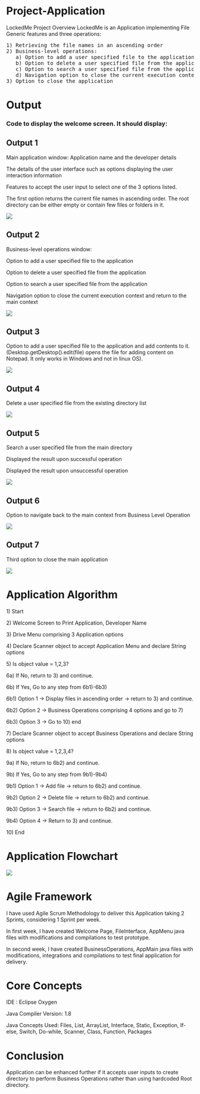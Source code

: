 # Project-Application
LockedMe
Project Overview
LockedMe is an Application implementing File Generic features and three operations: 
<pre>
1) Retrieving the file names in an ascending order
2) Business-level operations:
   a) Option to add a user specified file to the application
   b) Option to delete a user specified file from the application
   c) Option to search a user specified file from the application
   d) Navigation option to close the current execution context and return to the main context
3) Option to close the application
</pre>
<h1>Output</h1>
<h3>Code to display the welcome screen. It should display:</h3>
<h2>Output 1</h2>
<p>Main application window: Application name and the developer details</p>
<p>The details of the user interface such as options displaying the user interaction information</p>
<p>Features to accept the user input to select one of the 3 options listed.</p>
<p>The first option returns the current file names in ascending order. The root directory can be either empty or contain few files or folders in it.</p>
<img src="Images/1.PNG">
<h2>Output 2</h2>
<p>Business-level operations window:</p>
<p>Option to add a user specified file to the application</p>
<p>Option to delete a user specified file from the application</p>
<p>Option to search a user specified file from the application</p>
<p>Navigation option to close the current execution context and return to the main context</p>
<img src="Images/2.PNG">
<h2>Output 3</h2>
<p>Option to add a user specified file to the application and add contents to it.(Desktop.getDesktop().edit(file) opens the file for adding content on Notepad. It only works in Windows and not in linux OS).</p>
<img src="Images/3.PNG">
<h2>Output 4</h2>
<p>Delete a user specified file from the existing directory list</p>
<img src="Images/4.PNG">
<h2>Output 5</h2>
<p>Search a user specified file from the main directory</p>
<p>Displayed the result upon successful operation</p>
<p>Displayed the result upon unsuccessful operation</p>
<img src="Images/5.PNG">
<h2>Output 6</h2>
<p>Option to navigate back to the main context from Business Level Operation</p>
<img src="Images/6.PNG">
<h2>Output 7</h2>
<p>Third option to close the main application</p>
<img src="Images/7.PNG">
<h1>Application Algorithm</h1>
<p>1) Start</p>
<p>2) Welcome Screen to Print Application, Developer Name</p>
<p>3) Drive Menu comprising 3 Application options </p>
<p>4) Declare Scanner object to accept Application Menu  and declare String options </p>
<p>5) Is object value = 1,2,3?</p>
<p>6a) If No, return to 3) and continue.</p>
<p>6b) If Yes, Go to any step from 6b1)-6b3)</p>
<p>   6b1) Option 1 -> Display files in ascending order -> return to 3) and continue.</p>
<p>  6b2) Option 2 -> Business Operations comprising 4 options and go to 7)</p>
<p>  6b3) Option 3 -> Go to 10) end</p>
<p>7) Declare Scanner object to accept Business  Operations  and declare String options </p>
<p>8) Is object value = 1,2,3,4?</p>
<p>9a) If No, return to 6b2) and continue.</p>
<p>9b) If Yes, Go to any step from 9b1)-9b4)</p>
<p>   9b1) Option 1 -> Add file -> return to 6b2) and continue.</p>
<p>   9b2) Option 2 -> Delete file -> return to 6b2) and continue.</p>
<p>   9b3) Option 3 -> Search file -> return to 6b2) and continue.</p>
<p>   9b4) Option 4 -> Return to 3) and continue.</p>
<p>10) End</p>
<h1>Application Flowchart</h1>
<img src="Flowchart.PNG">
<h1>Agile Framework</h1>
<p>I have used Agile Scrum Methodology to deliver this Application taking 2 Sprints, considering 1 Sprint per week.</p>
<p>In first week, I have created Welcome Page, FileInterface, AppMenu java files with modifications and compilations to test prototype.</p>
<p>In second week, I have created BusinessOperations, AppMain java files with modifications, integrations and compilations to test final application for delivery.</p>
<h1>Core Concepts</h1>
<p>IDE : Eclipse Oxygen</p>
<p>Java Compiler Version: 1.8</p>
<p>Java Concepts Used: Files, List, ArrayList, Interface, Static, Exception, If-else, Switch, Do-while, Scanner, Class, Function, Packages</p>
<h1>Conclusion</h1>
<p>Application can be enhanced further if it accepts user inputs to create directory to perform Business Operations rather than using hardcoded Root directory.</p>